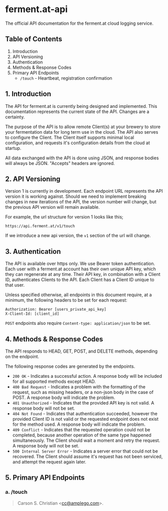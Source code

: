 # ferment.at-api

The official API documentation for the ferment.at cloud logging service.

## Table of Contents

1. Introduction
2. API Versioning
3. Authentication
4. Methods & Response Codes
5. Primary API Endpoints
    * `/touch` - Heartbeat, registration confirmation

## 1. Introduction

The API for ferment.at is currently being designed and implemented. This documentation represents the current state of the API. Changes are a certainty.

The purpose of the API is to allow remote Client(s) at your brewery to store your fermentation data for long term use in the cloud. The API also serves to configure the Client. The Client itself supports minimal local configuration, and requests it's configuration details from the cloud at startup.

All data exchanged with the API is done using JSON, and response bodies will always be JSON. "Accepts" headers are ignored.

## 2. API Versioning

Version 1 is currently in development. Each endpoint URL represents the API version it is working against. Should we need to implement breaking changes in new iterations of the API, the version number will change, but the previous API version will remain available.

For example, the url structure for version 1 looks like this;

    https://api.ferment.at/v1/touch

If we introduce a new api version, the `v1` section of the url will change.

## 3. Authentication

The API is available over https only. We use Bearer token authentication. Each user with a ferment.at account has their own unique API key, which they can regenerate at any time. Their API key, in combination with a Client ID, authenticates Clients to the API. Each Client has a Client ID unique to that user.

Unless specified otherwise, all endpoints in this document require, at a minimum, the following headers to be set for each request:

    Authorization: Bearer [users_private_api_key]
    X-Client-Id: [client_id]

`POST` endpoints also require `Content-type: application/json` to be set.

## 4. Methods & Response Codes

The API responds to HEAD, GET, POST, and DELETE methods, depending on the endpoint.

The following response codes are generated by the endpoints.

* `200 OK` - Indicates a successful action. A response body will be included for all supported methods except HEAD.
* `400 Bad Request` - Indicates a problem with the formatting of the request, such as missing headers, or a non-json body in the case of POST. A response body will indicate the problem.
* `401 Unauthorized` - Indicates that the provided API key is not valid. A response body will not be set.
* `404 Not Found` - Indicates that authentication succeeded, however the provided Client ID is not valid or the requested endpoint does not exist for the method used. A response body will indicate the problem.
* `409 Conflict` - Indicates that the requested operation could not be completed, because another operation of the same type happened simultaneously. The Client should wait a moment and retry the request. A response body will not be set.
* `500 Internal Server Error` - Indicates a server error that could not be recovered. The Client should assume it's request has not been serviced, and attempt the request again later.

## 5. Primary API Endpoints

### a. /touch

> Carson S. Christian <[cc@amplego.com](mailto:cc@amplego.com)>.
